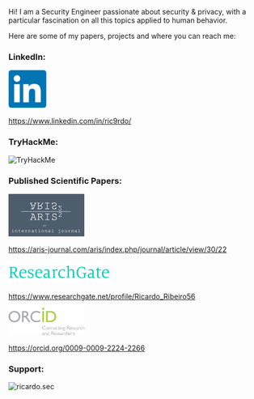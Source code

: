 Hi! I am a Security Engineer passionate about security & privacy, with a particular fascination on all this topics applied to human behavior. 

Here are some of my papers, projects and where you can reach me:

<h3 align="left">LinkedIn:</h3>
<img src="/images/linkedin.png"/>

https://www.linkedin.com/in/ric9rdo/


<h3 align="left">TryHackMe:</h3>
<p align="left"> <img src="https://tryhackme-badges.s3.amazonaws.com/onionpod.png" alt="TryHackMe">


<h3 align="left">Published Scientific Papers:</h3>


<img src="/images/aris2.png"/><br>

https://aris-journal.com/aris/index.php/journal/article/view/30/22<br>


<img src="/images/researchgate.png"/><br>

https://www.researchgate.net/profile/Ricardo_Ribeiro56<br>


<img src="/images/orcid.png"/><br>

https://orcid.org/0009-0009-2224-2266<br>


<h3 align="left">Support:</h3>
<p><a href="https://www.buymeacoffee.com/ricardo.sec"> <img align="left" src="https://cdn.buymeacoffee.com/buttons/v2/default-yellow.png" height="50" width="210" alt="ricardo.sec" /></a></p><br><br>
<br>
<br>